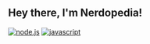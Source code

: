 ## Hey there, I'm Nerdopedia!

[![node.js]](https://nodejs.org/)
[![javascript]](https://en.wikipedia.org/wiki/JavaScript)

[node.js]: https://img.shields.io/badge/node.js-339933?style=for-the-badge&labelColor=1e2122&logo=node.js
[javascript]: https://img.shields.io/badge/javascript-f7df1e?style=for-the-badge&labelColor=f7df1e&logoColor=333333&logo=javascript
